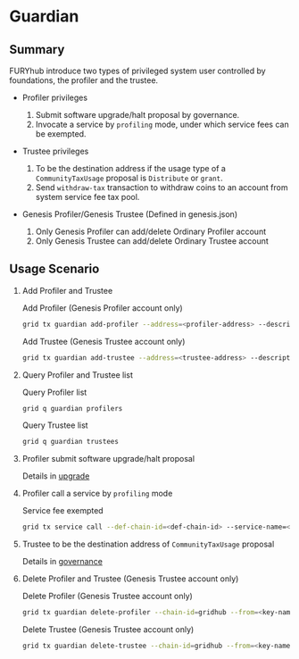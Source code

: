# Guardian

## Summary

FURYhub introduce two types of privileged system user controlled by foundations, the profiler and the trustee.

* Profiler privileges
    1. Submit software upgrade/halt proposal by governance.
    2. Invocate a service by `profiling` mode, under which service fees can be exempted.

* Trustee privileges
    1. To be the destination address if the usage type of a `CommunityTaxUsage` proposal is `Distribute` or `grant`.
    2. Send `withdraw-tax` transaction to withdraw coins to an account from system service fee tax pool.

* Genesis Profiler/Genesis Trustee (Defined in genesis.json)
    1. Only Genesis Profiler can add/delete Ordinary Profiler account
    2. Only Genesis Trustee can add/delete Ordinary Trustee account

## Usage Scenario

1. Add Profiler and Trustee

    Add Profiler (Genesis Profiler account only)

    ```bash
    grid tx guardian add-profiler --address=<profiler-address> --description=<profiler-description> --chain-id=gridhub --from=<key-name> --fees=0.3grid
    ```

    Add Trustee (Genesis Trustee account only)

    ```bash
    grid tx guardian add-trustee --address=<trustee-address> --description=<trustee-description> --chain-id=gridhub --from=<key-name> --fees=0.3grid
    ```

2. Query Profiler and Trustee list

    Query Profiler list

    ```bash
    grid q guardian profilers
    ```

    Query Trustee list

    ```bash
    grid q guardian trustees
    ```

3. Profiler submit software upgrade/halt proposal

    Details in [upgrade](upgrade.md)

4. Profiler call a service by `profiling` mode

    Service fee exempted

    ```bash
    grid tx service call --def-chain-id=<def-chain-id> --service-name=<service-name> --method-id=<method-id> --bind-chain-id=<bind-chain-id> --provider=<provider-address> --service-fee=1grid --request-data=<request-data> --chain-id=gridhub --from=<key-name> --fees=0.3grid --profiling=true
    ```

5. Trustee to be the destination address of `CommunityTaxUsage` proposal

    Details in [governance](governance.md#proposals-on-community-funds-usage)

6. Delete Profiler and Trustee (Genesis Trustee account only)

    Delete Profiler (Genesis Trustee account only)

    ```bash
    grid tx guardian delete-profiler --chain-id=gridhub --from=<key-name> --fees=0.3grid --address=<profiler-address>
    ```

    Delete Trustee (Genesis Trustee account only)

    ```bash
    grid tx guardian delete-trustee --chain-id=gridhub --from=<key-name> --fees=0.3grid --address=<trustee-address>
    ```
